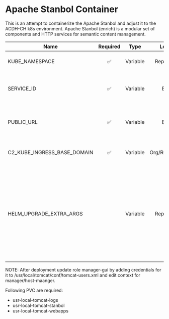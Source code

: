 # Apache Stanbol Container
This is an attempt to containerize the Apache Stanbol and adjust it to the ACDH-CH k8s environment.
Apache Stanbol (enrich) is a modular set of components and HTTP services for semantic content management.

|Name|Required|Type|Level|Description|
|----|:------:|----|:---:|-----------|
|KUBE_NAMESPACE|:white_check_mark:|Variable|Repo/Env|The K8s namespace the deployment should be installed to. |
|SERVICE_ID|:white_check_mark:|Variable|Env|A K8s label ID is attached to the workload/deployment with this value (usually a number) |
|PUBLIC_URL|:white_check_mark:|Variable|Env|The URI with https:// that should be configured for access to the service. |
|C2_KUBE_INGRESS_BASE_DOMAIN|:white_check_mark:|Variable|Org/Repo/Env|If you deploy using the workflow for the second cluster the C2_ variant is used |
|HELM_UPGRADE_EXTRA_ARGS||Variable|Repo/Env|Used to set a few values from the Helm charts value.yaml using `--set` command line parameters to `helm`. If you have to set more or nested values better use a `auto-deploy-values.yaml` file in the git repository. Store as a Secret if you `--set` sensitive information (not recommended) |

NOTE:
After deployment update role manager-gui by adding credentials for it to /usr/local/tomcat/conf/tomcat-users.xml and edit context for manager/host-maanger.


Following PVC are required:
* usr-local-tomcat-logs
* usr-local-tomcat-stanbol
* usr-local-tomcat-webapps